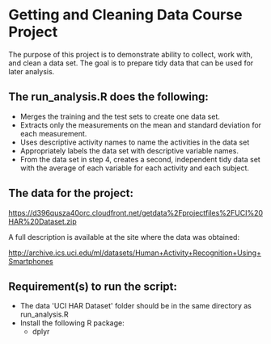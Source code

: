 # Getting and Cleaning Data Course Project

The purpose of this project is to demonstrate ability to collect, work with, and clean a data set. The goal is to prepare tidy data that can be used for later analysis. 

## The run_analysis.R does the following:

* Merges the training and the test sets to create one data set.
* Extracts only the measurements on the mean and standard deviation for each measurement.
* Uses descriptive activity names to name the activities in the data set
* Appropriately labels the data set with descriptive variable names.
* From the data set in step 4, creates a second, independent tidy data set with the average of each variable for each activity and each subject.

## The data for the project:

https://d396qusza40orc.cloudfront.net/getdata%2Fprojectfiles%2FUCI%20HAR%20Dataset.zip

A full description is available at the site where the data was obtained:

http://archive.ics.uci.edu/ml/datasets/Human+Activity+Recognition+Using+Smartphones

## Requirement(s) to run the script:

* The data 'UCI HAR Dataset' folder should be in the same directory as run_analysis.R
* Install the following R package:
  * dplyr
